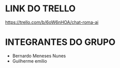 # LINK DO TRELLO
https://trello.com/b/6oW6nHOA/chat-roma-ai
# INTEGRANTES DO GRUPO
- Bernardo Meneses Nunes
- Guilherme emilio

